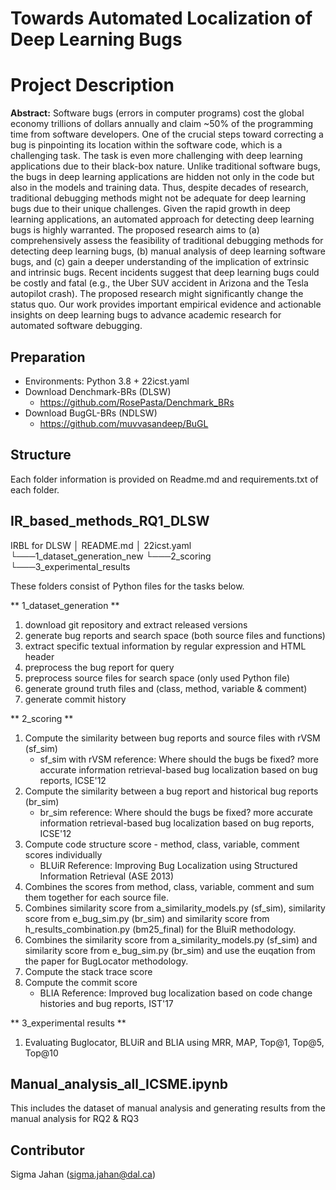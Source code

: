 # Towards Automated Localization of Deep Learning Bugs

# Project Description 
**Abstract:** Software bugs (errors in computer programs) cost the global economy trillions of dollars annually and claim ~50\% of the programming time from software developers. One of the crucial steps toward correcting a bug is pinpointing its location within the software code,  which is a challenging task. The task is even more challenging with deep learning applications due to their black-box nature. Unlike traditional software bugs, the bugs in deep learning applications are hidden not only in the code but also in the models and training data. Thus, despite decades of research, traditional debugging methods might not be adequate for deep learning bugs due to their unique challenges. Given the rapid growth in deep learning applications, an automated approach for detecting deep learning bugs is highly warranted. The proposed research aims to (a) comprehensively assess the feasibility of traditional debugging methods for detecting deep learning bugs, (b) manual analysis of deep learning software bugs, and (c) gain a deeper understanding of the implication of extrinsic and intrinsic bugs. Recent incidents suggest that deep learning bugs could be costly and fatal (e.g., the Uber SUV accident in Arizona and the Tesla autopilot crash). The proposed research might significantly change the status quo. Our work provides important empirical evidence and actionable insights on deep learning bugs to advance academic research for automated software debugging.  

## Preparation
- Environments: Python 3.8 + 22icst.yaml
- Download Denchmark-BRs (DLSW)
    - https://github.com/RosePasta/Denchmark_BRs
- Download BugGL-BRs (NDLSW)
    - https://github.com/muvvasandeep/BuGL
## Structure
Each folder information is provided on Readme.md and requirements.txt of each folder.


## IR_based_methods_RQ1_DLSW

IRBL for DLSW
│   README.md
│   22icst.yaml
└───1_dataset_generation_new
└───2_scoring
└───3_experimental_results

These folders consist of Python files for the tasks below.

** 1_dataset_generation **

1) download git repository and extract released versions
2) generate bug reports and search space (both source files and functions)
3) extract specific textual information by regular expression and HTML header
4) preprocess the bug report for query
5) preprocess source files for search space (only used Python file) 
6) generate ground truth files and (class, method, variable & comment)
7) generate commit history

** 2_scoring **

1) Compute the similarity between bug reports and source files with rVSM (sf_sim)
    - sf_sim with rVSM reference: Where should the bugs be fixed? more accurate information retrieval-based bug localization based on bug reports, ICSE'12
2) Compute the similarity between a bug report and historical bug reports (br_sim)
    - br_sim reference: Where should the bugs be fixed? more accurate information retrieval-based bug localization based on bug reports, ICSE'12
3) Compute code structure score - method, class, variable, comment scores individually 
    - BLUiR Reference: Improving Bug Localization using Structured Information Retrieval (ASE 2013)
4) Combines the scores from method, class, variable, comment and sum them together for each source file.
5) Combines similarity score from a_similarity_models.py (sf_sim), similarity score from e_bug_sim.py (br_sim) and similarity score from h_results_combination.py (bm25_final) for the BluiR methodology.
6) Combines the similarity score from a_similarity_models.py (sf_sim) and similarity score from e_bug_sim.py (br_sim) and use the euqation from the paper for BugLocator methodology.
7) Compute the stack trace score
8) Compute the commit score 
   - BLIA Reference: Improved bug localization based on code change histories and bug reports, IST'17

** 3_experimental results **

1) Evaluating Buglocator, BLUiR and BLIA using MRR, MAP, Top@1, Top@5, Top@10

## Manual_analysis_all_ICSME.ipynb 

This includes the dataset of manual analysis and generating results from the manual analysis for RQ2 & RQ3 

## Contributor
Sigma Jahan (sigma.jahan@dal.ca)
